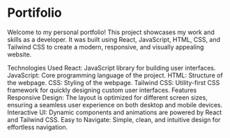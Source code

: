 # Portifolio

Welcome to my personal portfolio! This project showcases my work and skills as a developer. It was built using React, JavaScript, HTML, CSS, and Tailwind CSS to create a modern, responsive, and visually appealing website.

Technologies Used
React: JavaScript library for building user interfaces.
JavaScript: Core programming language of the project.
HTML: Structure of the webpage.
CSS: Styling of the webpage.
Tailwind CSS: Utility-first CSS framework for quickly designing custom user interfaces.
Features
Responsive Design: The layout is optimized for different screen sizes, ensuring a seamless user experience on both desktop and mobile devices.
Interactive UI: Dynamic components and animations are powered by React and Tailwind CSS.
Easy to Navigate: Simple, clean, and intuitive design for effortless navigation.


